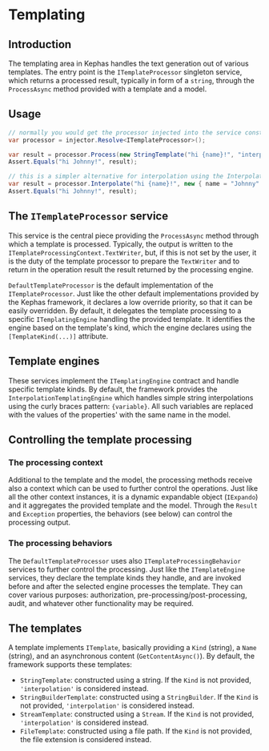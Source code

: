 ﻿# Templating

## Introduction

The templating area in Kephas handles the text generation out of various templates.
The entry point is the ```ITemplateProcessor``` singleton service, which returns a processed result, typically in form of a ```string```, through the ```ProcessAsync``` method provided with a template and a model.

## Usage

```C#
// normally you would get the processor injected into the service constructor.
var processor = injector.Resolve<ITemplateProcessor>();

var result = processor.Process(new StringTemplate("hi {name}!", "interpolate"), new { name = "Johnny" }));
Assert.Equals("hi Johnny!", result);

// this is a simpler alternative for interpolation using the Interpolate extension method.
var result = processor.Interpolate("hi {name}!", new { name = "Johnny" }));
Assert.Equals("hi Johnny!", result);
```

## The ```ITemplateProcessor``` service
This service is the central piece providing the ```ProcessAsync``` method through which a template is processed.
Typically, the output is written to the ```ITemplateProcessingContext.TextWriter```, but, if this is not set by the user,
it is the duty of the template processor to prepare the ```TextWriter``` and to return in the operation result
the result returned by the processing engine.

```DefaultTemplateProcessor``` is the default implementation of the ```ITemplateProcessor```.
Just like the other default implementations provided by the Kephas framework, it declares a low override priority, so that it can be easily overridden.
By default, it delegates the template processing to a specific ```ITemplatingEngine``` handling the provided template.
It identifies the engine based on the template's kind, which the engine declares using the ```[TemplateKind(...)]``` attribute.

## Template engines
These services implement the ```ITemplatingEngine``` contract and handle specific template kinds.
By default, the framework provides the ```InterpolationTemplatingEngine``` which handles simple string interpolations using the curly braces pattern: ```{variable}```. All such variables are replaced with the values of the properties' with the same name in the model.

## Controlling the template processing

### The processing context
Additional to the template and the model, the processing methods receive also a context which can be used to further control the operations.
Just like all the other context instances, it is a dynamic expandable object (```IExpando```) and it aggregates the provided template and the model. 
Through the ```Result``` and ```Exception``` properties, the behaviors (see below) can control the processing output.

### The processing behaviors
The ```DefaultTemplateProcessor``` uses also ```ITemplateProcessingBehavior``` services to further control the processing. Just like the ```ITemplateEngine``` services, they declare the template kinds they handle,
and are invoked before and after the selected engine processes the template. They can cover various purposes: authorization, pre-processing/post-processing, audit, and whatever other functionality may be required.

## The templates
A template implements ```ITemplate```, basically providing a ```Kind``` (string), a ```Name``` (string), and an asynchronous content (```GetContentAsync()```).
By default, the framework supports these templates:
* ```StringTemplate```: constructed using a string. If the ```Kind``` is not provided, ```'interpolation'``` is considered instead.
* ```StringBuilderTemplate```: constructed using a ```StringBuilder```. If the ```Kind``` is not provided, ```'interpolation'``` is considered instead.
* ```StreamTemplate```: constructed using a ```Stream```. If the ```Kind``` is not provided, ```'interpolation'``` is considered instead.
* ```FileTemplate```: constructed using a file path. If the ```Kind``` is not provided, the file extension is considered instead.
